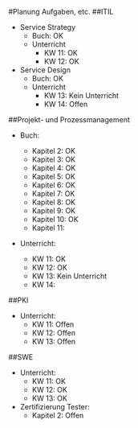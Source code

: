 #Planung Aufgaben, etc.
##ITIL
  * Service Strategy
      * Buch: OK
      * Unterricht
          * KW 11: OK
          * KW 12: OK
  * Service Design
    * Buch: OK
    * Unterricht
        * KW 13: Kein Unterricht
        * KW 14: Offen

##Projekt- und Prozessmanagement
  * Buch:
    * Kapitel 2: OK
    * Kapitel 3: OK
    * Kapitel 4: OK
    * Kapitel 5: OK
    * Kapitel 6: OK
    * Kapitel 7: OK
    * Kapitel 8: OK
    * Kapitel 9: OK
    * Kapitel 10: OK
    * Kapitel 11:

  * Unterricht:
      * KW 11: OK
      * KW 12: OK
      * KW 13: Kein Unterricht
      * KW 14:

##PKI
  * Unterricht:
      * KW 11: Offen
      * KW 12: Offen
      * KW 13: Offen

##SWE
  * Unterricht:
      * KW 11: OK
      * KW 12: OK
      * KW 13: OK
  * Zertifizierung Tester:
      * Kapitel 2: Offen
